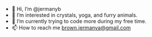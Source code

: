- 👋 Hi, I’m @jermanyb
- 👀 I’m interested in crystals, yoga, and furry animals.
- 🌱 I’m currently trying to code more during my free time.
- 📫 How to reach me brown.jermanya@gmail.com

<!---
jermanyb/jermanyb is a ✨ special ✨ repository because its `README.md` (this file) appears on your GitHub profile.
You can click the Preview link to take a look at your changes.
--->
